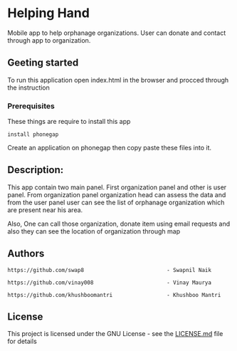 # Helping Hand

Mobile app to help orphanage organizations. User can donate and contact through app to organization.

## Geeting started
To run this application open index.html in the browser and procced through the 
instruction

### Prerequisites

These things are require to install this app

````
install phonegap
````

Create an application on phonegap then copy paste these files into it.


## Description:

This app contain two main panel. First organization panel and other is user panel. From organization panel organization head can assess the data and from the user panel 
user can see the list of orphanage organization which are present near his area.

Also,
One can call those organization, donate item using email requests and also they can see the location of organization through map

## Authors
````
https://github.com/swap8                          - Swapnil Naik
````
````
https://github.com/vinay008                       - Vinay Maurya
````
````
https://github.com/khushboomantri                 - Khushboo Mantri
````

## License

This project is licensed under the GNU License - see the [LICENSE.md](LICENSE.md) file for details


